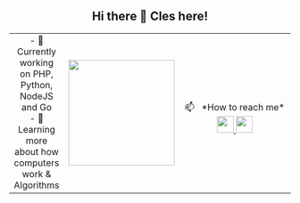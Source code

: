 <h2 style="text-align: center;"> Hi there 👋 Cles here!</h2>

<table boder="0" style="border: 0">
    <tr  style="text-align: center; border: 0">
        <td  style="text-align: center; border: 0">
            - 🔭 Currently working on PHP, Python, NodeJS and Go</br>
            - 🌱 Learning more about how computers work & Algorithms</br>
        </td  style="text-align: center; border: 0">
        <td>
            <img width="auto" height="190px" src="https://files.readme.io/8c11911-senior-front-end-developer-openings-1.gif">
        </td>
        <td width="230px" style="text-align: center;">
            </br>
            📫  &nbsp; *How to reach me*
            </br>
            <a href="https://www.linkedin.com/in/cloliveira1/">
                <img height="30" max-width="100" src="https://img.shields.io/badge/Linkedin-Clesley%20Oliveira-blue">
            </a>
            <a href="mailto:clesley.oliveira@gmail.com">
                <img height="30" max-width="100" src="https://img.shields.io/badge/Mail-Cles-orange">
            </a>
        </td>
    </tr>
</table>
